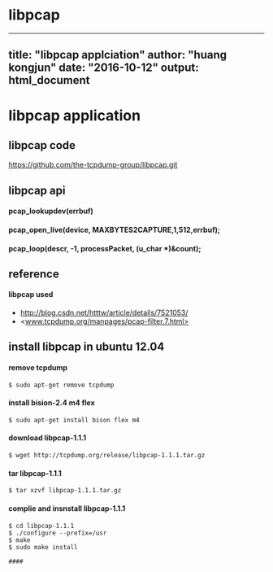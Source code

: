 # libpcap

---
title: "libpcap applciation"
author: "huang kongjun"
date: "2016-10-12"
output: html_document
---

# libpcap application

## libpcap code
<https://github.com/the-tcpdump-group/libpcap.git>

## libpcap api

#### pcap_lookupdev(errbuf)
#### pcap_open_live(device, MAXBYTES2CAPTURE,1,512,errbuf);
#### pcap_loop(descr, -1, processPacket, (u_char *)&count);

## reference

#### libpcap used

* <http://blog.csdn.net/htttw/article/details/7521053/>
* <www.tcpdump.org/manpages/pcap-filter.7.html>

## install libpcap in ubuntu 12.04

#### remove tcpdump

```
$ sudo apt-get remove tcpdump
```

#### install bision-2.4 m4 flex

```
$ sudo apt-get install bison flex m4
```

#### download libpcap-1.1.1

```
$ wget http://tcpdump.org/release/libpcap-1.1.1.tar.gz
```

#### tar libpcap-1.1.1

```
$ tar xzvf libpcap-1.1.1.tar.gz
```

#### complie and insnstall libpcap-1.1.1

```
$ cd libpcap-1.1.1
$ ./configure --prefix=/usr
$ make
$ sudo make install

#### 

